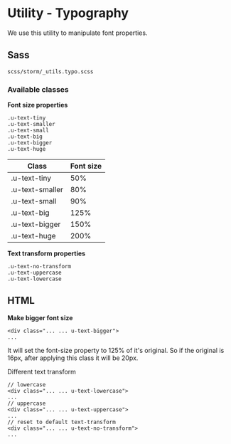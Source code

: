 # Utility - Typography

We use this utility to manipulate font properties.

## Sass

``` 
scss/storm/_utils.typo.scss
```

### Available classes

**Font size properties**

``` 
.u-text-tiny
.u-text-smaller
.u-text-small
.u-text-big
.u-text-bigger
.u-text-huge
```

| Class           | Font size |
| --------------- | --------- |
| .u-text-tiny    | 50%       |
| .u-text-smaller | 80%       |
| .u-text-small   | 90%       |
| .u-text-big     | 125%      |
| .u-text-bigger  | 150%      |
| .u-text-huge    | 200%      |

**Text transform properties**

``` 
.u-text-no-transform
.u-text-uppercase
.u-text-lowercase
```

## HTML

**Make bigger font size**

``` 
<div class="... ... u-text-bigger">
...

```

It will set the font-size property to 125% of it's original. So if the original is 16px, after applying this class it will be 20px.

Different text transform

``` 
// lowercase
<div class="... ... u-text-lowercase">
...
// uppercase
<div class="... ... u-text-uppercase">
...
// reset to default text-transform
<div class="... ... u-text-no-transform">
...

```
